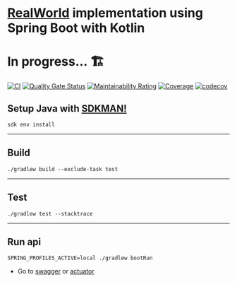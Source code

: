 # [RealWorld](https://github.com/gothinkster/realworld) implementation using Spring Boot with Kotlin
# In progress... 🏗️

[![CI](https://github.com/brunohenriquepj/spring-boot-kotlin-realworld/actions/workflows/ci-action.yml/badge.svg)](https://github.com/brunohenriquepj/spring-boot-kotlin-realworld/actions/workflows/ci-action.yml)
[![Quality Gate Status](https://sonarcloud.io/api/project_badges/measure?project=brunohenriquepj_spring-boot-kotlin-realworld&metric=alert_status)](https://sonarcloud.io/dashboard?id=brunohenriquepj_spring-boot-kotlin-realworld)
[![Maintainability Rating](https://sonarcloud.io/api/project_badges/measure?project=brunohenriquepj_spring-boot-kotlin-realworld&metric=sqale_rating)](https://sonarcloud.io/dashboard?id=brunohenriquepj_spring-boot-kotlin-realworld)
[![Coverage](https://sonarcloud.io/api/project_badges/measure?project=brunohenriquepj_spring-boot-kotlin-realworld&metric=coverage)](https://sonarcloud.io/dashboard?id=brunohenriquepj_spring-boot-kotlin-realworld)
[![codecov](https://codecov.io/gh/brunohenriquepj/spring-boot-kotlin-realworld/branch/main/graph/badge.svg?token=C1VU2VM563)](https://codecov.io/gh/brunohenriquepj/spring-boot-kotlin-realworld)

## Setup Java with [SDKMAN!](https://github.com/sdkman/sdkman-cli)

```shell
sdk env install
```

---

## Build

```shell
./gradlew build --exclude-task test 
```

---

## Test

```shell
./gradlew test --stacktrace
```

---

## Run api

```shel
SPRING_PROFILES_ACTIVE=local ./gradlew bootRun
```

- Go to [swagger](http://localhost:8080/swagger-ui/index.html) or [actuator](http://localhost:8081/actuator)

